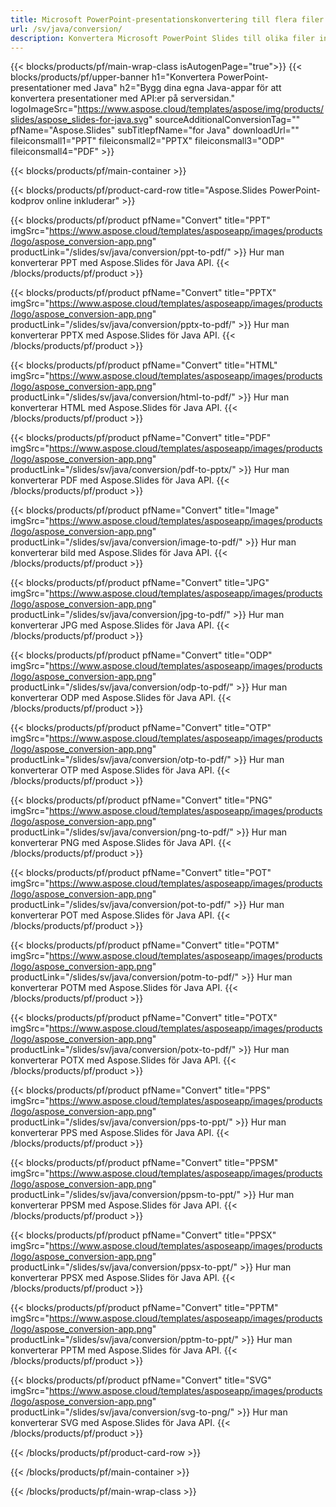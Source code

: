 ```yaml
---
title: Microsoft PowerPoint-presentationskonvertering till flera filer med Java
url: /sv/java/conversion/
description: Konvertera Microsoft PowerPoint Slides till olika filer inklusive HTML, PDF och bildformat i Java-baserade applikationer.
---
```


{{< blocks/products/pf/main-wrap-class isAutogenPage="true">}}
{{< blocks/products/pf/upper-banner h1="Konvertera PowerPoint-presentationer med Java" h2="Bygg dina egna Java-appar för att konvertera presentationer med API:er på serversidan." logoImageSrc="https://www.aspose.cloud/templates/aspose/img/products/slides/aspose_slides-for-java.svg" sourceAdditionalConversionTag="" pfName="Aspose.Slides" subTitlepfName="for Java" downloadUrl="" fileiconsmall1="PPT" fileiconsmall2="PPTX" fileiconsmall3="ODP" fileiconsmall4="PDF" >}}

{{< blocks/products/pf/main-container >}}

{{< blocks/products/pf/product-card-row title="Aspose.Slides PowerPoint-kodprov online inkluderar" >}}

{{< blocks/products/pf/product pfName="Convert" title="PPT" imgSrc="https://www.aspose.cloud/templates/asposeapp/images/products/logo/aspose_conversion-app.png" productLink="/slides/sv/java/conversion/ppt-to-pdf/" >}}
Hur man konverterar PPT med Aspose.Slides för Java API.
{{< /blocks/products/pf/product >}}

{{< blocks/products/pf/product pfName="Convert" title="PPTX" imgSrc="https://www.aspose.cloud/templates/asposeapp/images/products/logo/aspose_conversion-app.png" productLink="/slides/sv/java/conversion/pptx-to-pdf/" >}}
Hur man konverterar PPTX med Aspose.Slides för Java API.
{{< /blocks/products/pf/product >}}

{{< blocks/products/pf/product pfName="Convert" title="HTML" imgSrc="https://www.aspose.cloud/templates/asposeapp/images/products/logo/aspose_conversion-app.png" productLink="/slides/sv/java/conversion/html-to-pdf/" >}}
Hur man konverterar HTML med Aspose.Slides för Java API.
{{< /blocks/products/pf/product >}}

{{< blocks/products/pf/product pfName="Convert" title="PDF" imgSrc="https://www.aspose.cloud/templates/asposeapp/images/products/logo/aspose_conversion-app.png" productLink="/slides/sv/java/conversion/pdf-to-pptx/" >}}
Hur man konverterar PDF med Aspose.Slides för Java API.
{{< /blocks/products/pf/product >}}

{{< blocks/products/pf/product pfName="Convert" title="Image" imgSrc="https://www.aspose.cloud/templates/asposeapp/images/products/logo/aspose_conversion-app.png" productLink="/slides/sv/java/conversion/image-to-pdf/" >}}
Hur man konverterar bild med Aspose.Slides för Java API.
{{< /blocks/products/pf/product >}}

{{< blocks/products/pf/product pfName="Convert" title="JPG" imgSrc="https://www.aspose.cloud/templates/asposeapp/images/products/logo/aspose_conversion-app.png" productLink="/slides/sv/java/conversion/jpg-to-pdf/" >}}
Hur man konverterar JPG med Aspose.Slides för Java API.
{{< /blocks/products/pf/product >}}

{{< blocks/products/pf/product pfName="Convert" title="ODP" imgSrc="https://www.aspose.cloud/templates/asposeapp/images/products/logo/aspose_conversion-app.png" productLink="/slides/sv/java/conversion/odp-to-pdf/" >}}
Hur man konverterar ODP med Aspose.Slides för Java API.
{{< /blocks/products/pf/product >}}

{{< blocks/products/pf/product pfName="Convert" title="OTP" imgSrc="https://www.aspose.cloud/templates/asposeapp/images/products/logo/aspose_conversion-app.png" productLink="/slides/sv/java/conversion/otp-to-pdf/" >}}
Hur man konverterar OTP med Aspose.Slides för Java API.
{{< /blocks/products/pf/product >}}

{{< blocks/products/pf/product pfName="Convert" title="PNG" imgSrc="https://www.aspose.cloud/templates/asposeapp/images/products/logo/aspose_conversion-app.png" productLink="/slides/sv/java/conversion/png-to-pdf/" >}}
Hur man konverterar PNG med Aspose.Slides för Java API.
{{< /blocks/products/pf/product >}}

{{< blocks/products/pf/product pfName="Convert" title="POT" imgSrc="https://www.aspose.cloud/templates/asposeapp/images/products/logo/aspose_conversion-app.png" productLink="/slides/sv/java/conversion/pot-to-pdf/" >}}
Hur man konverterar POT med Aspose.Slides för Java API.
{{< /blocks/products/pf/product >}}

{{< blocks/products/pf/product pfName="Convert" title="POTM" imgSrc="https://www.aspose.cloud/templates/asposeapp/images/products/logo/aspose_conversion-app.png" productLink="/slides/sv/java/conversion/potm-to-pdf/" >}}
Hur man konverterar POTM med Aspose.Slides för Java API.
{{< /blocks/products/pf/product >}}

{{< blocks/products/pf/product pfName="Convert" title="POTX" imgSrc="https://www.aspose.cloud/templates/asposeapp/images/products/logo/aspose_conversion-app.png" productLink="/slides/sv/java/conversion/potx-to-pdf/" >}}
Hur man konverterar POTX med Aspose.Slides för Java API.
{{< /blocks/products/pf/product >}}

{{< blocks/products/pf/product pfName="Convert" title="PPS" imgSrc="https://www.aspose.cloud/templates/asposeapp/images/products/logo/aspose_conversion-app.png" productLink="/slides/sv/java/conversion/pps-to-ppt/" >}}
Hur man konverterar PPS med Aspose.Slides för Java API.
{{< /blocks/products/pf/product >}}

{{< blocks/products/pf/product pfName="Convert" title="PPSM" imgSrc="https://www.aspose.cloud/templates/asposeapp/images/products/logo/aspose_conversion-app.png" productLink="/slides/sv/java/conversion/ppsm-to-ppt/" >}}
Hur man konverterar PPSM med Aspose.Slides för Java API.
{{< /blocks/products/pf/product >}}

{{< blocks/products/pf/product pfName="Convert" title="PPSX" imgSrc="https://www.aspose.cloud/templates/asposeapp/images/products/logo/aspose_conversion-app.png" productLink="/slides/sv/java/conversion/ppsx-to-ppt/" >}}
Hur man konverterar PPSX med Aspose.Slides för Java API.
{{< /blocks/products/pf/product >}}

{{< blocks/products/pf/product pfName="Convert" title="PPTM" imgSrc="https://www.aspose.cloud/templates/asposeapp/images/products/logo/aspose_conversion-app.png" productLink="/slides/sv/java/conversion/pptm-to-ppt/" >}}
Hur man konverterar PPTM med Aspose.Slides för Java API.
{{< /blocks/products/pf/product >}}

{{< blocks/products/pf/product pfName="Convert" title="SVG" imgSrc="https://www.aspose.cloud/templates/asposeapp/images/products/logo/aspose_conversion-app.png" productLink="/slides/sv/java/conversion/svg-to-png/" >}}
Hur man konverterar SVG med Aspose.Slides för Java API.
{{< /blocks/products/pf/product >}}

{{< /blocks/products/pf/product-card-row >}}

{{< /blocks/products/pf/main-container >}}
    
{{< /blocks/products/pf/main-wrap-class >}}